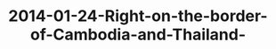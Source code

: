 ---
layout: blog
title: 2014-01-24-Right-on-the-border-of-Cambodia-and-Thailand-
category: blog
lat: 11.65077
lng: 102.90986
image: https://s3-us-west-2.amazonaws.com/travels2013/2014-01-24 22:06:49 PST.jpg
observation: 20140124220649PST
---